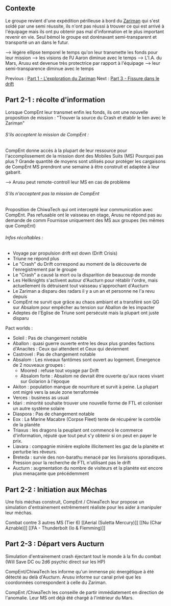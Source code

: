 ## Contexte

Le groupe revient d'une expédition périlleuse à bord du [Zariman](obsidian://open?vault=Campaign%20Notes&file=Le%20probl%C3%A8me%20Zariman%2FZariman) qui s'est soldé par une semi réussite, ils n'ont pas réussi à trouver ce qui est arrivé à l'équipage mais ils ont pu obtenir pas mal d'information et le plus important revenir en vie. 
Seul bémol le groupe est dorénavant semi-transparent et transporté un an dans le futur.

--> légère ellipse temporel le temps qu'on leur transmette les fonds pour leur mission
--> les visions de PJ Aaron diminue avec le temps
--> L'I.A. du Mars, Arusu est devenue très protectrice par rapport à l'équipage
--> leur semi-transparence diminue avec le temps

Previous : [Part 1 - L'exploration du Zariman](obsidian://open?vault=Campaign%20Notes&file=Le%20probl%C3%A8me%20Zariman%2FPart%201%20-%20L'exploration%20du%20Zariman)
Next : [Part 3 - Fissure dans le drift](obsidian://open?vault=Campaign%20Notes&file=Le%20probl%C3%A8me%20Zariman%2FPart%203%20-%20Fissure%20dans%20le%20drift)

## Part 2-1 : récolte d'information

Lorsque CompEnt leur transmet enfin les fonds, ils ont une nouvelle proposition de mission : 
"Trouver la source du Crash et établir le lien avec le Zariman"

###### S'ils acceptent la mission de CompEnt :
CompEnt donne accès à la plupart de leur ressource pour l'accomplissement de la mission dont des Mobiles Suits (MS)
Pourquoi pas plus ? Grande quantité de moyens sont utilisés pour protéger les cargaisons de CompEnt
MS prendront une semaine à être construit et adaptée à leur gabarit. 

--> Arusu peut remote-controll leur MS en cas de problème

###### S'ils n'acceptent pas la mission de CompEnt

Proposition de ChiwaTech qui ont intercepté leur communication avec CompEnt. 
Pas refusable ont le vaisseau en otage, Arusu ne répond pas au demande de comm
Fournisse uniquement des MS aux groupes (les mêmes que CompEnt)

###### Infos récoltables :
- Voyage par propulsion drift est down (Drift Crisis)
- Triune ne répond plus
- Le "Crash" du Drift correspond au moment de la découverte de l'enregistrement par le groupe
- Le "Crash" a causé la mort ou la disparition de beaucoup de monde
- Les Hellknights s'activent autour d'Aucturn pour rétablir l'ordre, mais actuellement ils détruisent tout vaisseau s'approchant d'Aucturn
- Le Zariman a disparu des radars il y a un an et personne ne l'a revu depuis
- CompEnt ne survit que grâce au chaos ambiant et a transféré son QG sur Absalom pour empêcher au tension sur Aballon de les impacter
- Adeptes de l'Eglise de Triune sont persécuté mais la plupart ont juste disparu

Pact worlds :

- Soleil : Pas de changement notable
- Aballon : quasi guerre ouverte entre les deux plus grandes factions d'Anacites : Ceux qui attendent et Ceux qui deviennent
- Castrovel : Pas de changement notable
- Absalom : Les niveaux fantômes sont ouvert au logement. Emergence de 2 nouveaux groupes : 
	- Moored : refuse tout voyage par Drift
	- Absalom forte : Absalom ne devrait être ouverte qu'aux races vivant sur Golarion à l'époque
- Akiton : population manque de nourriture et survit à peine. La plupart ont migré vers la seule zone terraformée
- Verces : business as usual
- Idari : minorité souhaite trouver une nouvelle forme de FTL et coloniser un autre système solaire
- Diaspora : Pas de changement notable
- Eox : La Marine Macabre (Corpse Fleet) tente de récupérer le contrôle de la planète
- Triaxus : les dragons la peuplant ont commencé le commerce d'information, réputé que tout peut s'y obtenir si on peut en payer le prix.
- Liavara : compagnie minière exploite illicitement les gaz de la planète et perturbe les rêveurs.
- Breteda : survie des non-barathu menacé par les livraisons sporadiques. Pression pour la recherche de FTL n'utilisant pas le drift
- Aucturn : augmentation du nombre de visiteurs et la planète est encore plus menaçante que précédemment 

## Part 2-2 : Initiation aux Méchas

Une fois méchas construit, CompEnt / ChiwaTech leur propose un simulation d'entrainement extrêmement réaliste pour les aider à manipuler leur méchas. 

Combat contre 3 autres MS (Tier 6)
[[Aerial (Suletta Mercury)]]
[[Nu (Char Aznable)]]
[[FA - Thunderbolt (Io & Flemming)]]

## Part 2-3 : Départ vers Aucturn

Simulation d'entrainement crash éjectant tout le monde à la fin du combat (Will Save DC ou 2d6 psychic direct sur les HP)

CompEnt/ChiwaTech les informe qu'un immense pic énergétique à été détecté au delà d'Aucturn.
Arusu informe sur canal privé que les coordonnées correspondent à celle du Zariman. 

CompEnt /ChiwaTech les conseille de partir immédiatement en direction de l'anomalie. Leur MS ont déjà été chargé à l'intérieur du Mars.
